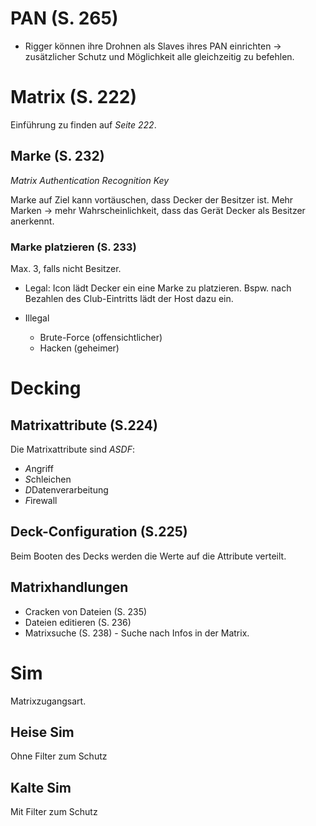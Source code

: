 # PAN (S. 265)

* Rigger können ihre Drohnen als Slaves ihres PAN einrichten -> zusätzlicher Schutz und Möglichkeit alle gleichzeitig zu befehlen.



# Matrix (S. 222)

Einführung zu finden auf *Seite 222*.

## Marke (S. 232)

*Matrix Authentication Recognition Key*

Marke auf Ziel kann vortäuschen, dass Decker der Besitzer ist.
Mehr Marken -> mehr Wahrscheinlichkeit, dass das Gerät Decker als Besitzer anerkennt.

### Marke platzieren (S. 233)

Max. 3, falls nicht Besitzer.

* Legal: Icon lädt Decker ein eine Marke zu platzieren. Bspw. nach Bezahlen des Club-Eintritts lädt der Host dazu ein.

* Illegal
  * Brute-Force (offensichtlicher)
  * Hacken (geheimer)

# Decking

## Matrixattribute (S.224)

Die Matrixattribute sind *ASDF*:

* *A*ngriff
* *S*chleichen
* *D*Datenverarbeitung
* *F*irewall

## Deck-Configuration (S.225)

Beim Booten des Decks werden die Werte auf die Attribute verteilt.

## Matrixhandlungen

* Cracken von Dateien (S. 235)
* Dateien editieren (S. 236)
* Matrixsuche (S. 238) - Suche nach Infos in der Matrix.

# Sim

Matrixzugangsart.

## Heise Sim

Ohne Filter zum Schutz

## Kalte Sim

Mit Filter zum Schutz
